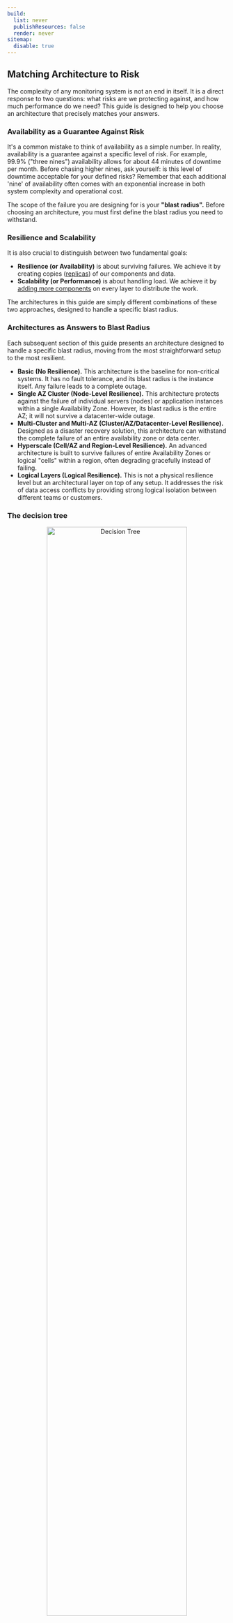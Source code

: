 ```yaml
---
build:
  list: never
  publishResources: false
  render: never
sitemap:
  disable: true
---
```


## Matching Architecture to Risk

The complexity of any monitoring system is not an end in itself. It is a direct response to two questions: what risks are we protecting against, and how much performance do we need? This guide is designed to help you choose an architecture that precisely matches your answers.

### Availability as a Guarantee Against Risk

It's a common mistake to think of availability as a simple number. In reality, availability is a guarantee against a specific level of risk. For example, 99.9% ("three nines") availability allows for about 44 minutes of downtime per month. Before chasing higher nines, ask yourself: is this level of downtime acceptable for your defined risks? Remember that each additional 'nine' of availability often comes with an exponential increase in both system complexity and operational cost.

The scope of the failure you are designing for is your **"blast radius".** Before choosing an architecture, you must first define the blast radius you need to withstand.

### Resilience and Scalability

It is also crucial to distinguish between two fundamental goals:

* **Resilience (or Availability)** is about surviving failures. We achieve it by creating copies ([replicas](https://docs.victoriametrics.com/cluster-victoriametrics/#replication-and-data-safety)) of our components and data.  
* **Scalability (or Performance)** is about handling load. We achieve it by [adding more components](https://docs.victoriametrics.com/victoriametrics/#scalability-and-cluster-version) on every layer to distribute the work.

The architectures in this guide are simply different combinations of these two approaches, designed to handle a specific blast radius.

### Architectures as Answers to Blast Radius

Each subsequent section of this guide presents an architecture designed to handle a specific blast radius, moving from the most straightforward setup to the most resilient.

* **Basic (No Resilience).** This architecture is the baseline for non-critical systems. It has no fault tolerance, and its blast radius is the instance itself. Any failure leads to a complete outage.  
* **Single AZ Cluster (Node-Level Resilience).** This architecture protects against the failure of individual servers (nodes) or application instances within a single Availability Zone. However, its blast radius is the entire AZ; it will not survive a datacenter-wide outage.  
* **Multi-Cluster and Multi-AZ (Cluster/AZ/Datacenter-Level Resilience).** Designed as a disaster recovery solution, this architecture can withstand the complete failure of an entire availability zone or data center.  
* **Hyperscale (Cell/AZ and Region-Level Resilience).** An advanced architecture is built to survive failures of entire Availability Zones or logical "cells" within a region, often degrading gracefully instead of failing.  
* **Logical Layers (Logical Resilience).** This is not a physical resilience level but an architectural layer on top of any setup. It addresses the risk of data access conflicts by providing strong logical isolation between different teams or customers.

### The decision tree

<p align="center">
<img src="decision-tree.webp" alt="Decision Tree" width="80%">
</p>

## Basic

**For whom**: pet projects, developments/test stages, and non-critical systems monitoring.

Installation guide reference: [https://docs.victoriametrics.com/guides/k8s-monitoring-via-vm-single](https://docs.victoriametrics.com/guides/k8s-monitoring-via-vm-single)

**Key characteristics**: Single instance that does everything: stores, retrieves, and provides metrics.

**Pros**:

* **Straightforward.** Quick deployment without additional components  
* **Cost-efficient.** It avoids redundant work, such as writing or transmitting the same data twice, thereby reducing both computational and network expenses. Additionally, there are no extra copies of data.

**Cons**:

* **Single point of failure.** No fault tolerance and no availability

**Schema:**

<p align="center">
<img src="basic-architecture.webp" alt="Basic Architecture" width="40%">
</p>

### Unavailability Scenarios

In this simplest setup, any single-node failure leads to temporary data unavailability or loss until the instance restarts or storage is restored. There are no built-in redundancy or replication layers.

For this section, you can increase availability by utilizing backup and restore mechanisms on various levels: hardware, virtualization, persistence volume management, or application. VictoriaMetrics provides the [backup tools](https://docs.victoriametrics.com/victoriametrics/vmbackup/) to achieve that. 

## Single Availability Zone

**Target audience**: Single availability zone hosted system of any scale

Installation guide reference: [https://docs.victoriametrics.com/guides/k8s-monitoring-via-vm-cluster](https://docs.victoriametrics.com/guides/k8s-monitoring-via-vm-cluster)

High availability implementation: [https://docs.victoriametrics.com/guides/k8s-ha-monitoring-via-vm-cluster](https://docs.victoriametrics.com/guides/k8s-ha-monitoring-via-vm-cluster)

**Key characteristics:** This is a complete VictoriaMetrics cluster, commonly running in a single Kubernetes cluster. Each component of the cluster: vminsert, vmselect, and vmstorage has multiple copies (replicas). The data is also copied and sharded between vmstorage nodes using the `--replicationFactor` setting on vminsert. [See the official documentation](https://docs.victoriametrics.com/victoriametrics/cluster-victoriametrics/#replication-and-data-safety) to determine the optimal replication factor for your needs.

**Pros**:

* **Reliability.** The system can survive a failure of any component without service disruption. If a single vmstorage node dies, other replicas continue to operate. And it is the same for other components.

**Cons**:

* **No disaster recovery.** If the entire Kubernetes cluster, availability zone, or data center fails, you lose the entire monitoring system.  
* **Increased Cost:** Storage cost grows linearly with the replicationFactor (e.g., RF=2 equals 2x storage, RF=3 equals 3x).   Compute components like vminsert or vmselect scale horizontally and increase throughput rather than duplicating data.

**Schema:**

<p align="center">
<img src="single-az-architecture.webp" alt="Single AZ Architecture" width="60%">
</p>

### Application vs. Storage Replication

When building a resilient cluster, several replication options are available.

**Path A: Application-Level Replication.** This approach is enabled [by setting](https://docs.victoriametrics.com/victoriametrics/cluster-victoriametrics/#replication-and-data-safety) the `-replicationFactor=N` flag, where N is an integer representing the desired number of replicas. It makes the cluster components responsible for writing N copies of the data across different vmstorage nodes.

**Pros:**

* **Guaranteed Query Completeness on Node Failure.** The key advantage is that the cluster is aware of its replication. It can survive a complete vmstorage node failure and still guarantee 100% complete query responses from the remaining replicas (as long as the number of failed nodes is less than the replication factor).  
* **Infrastructure-Independent Logic.** The replication logic is part of the VictoriaMetrics application, ensuring the same predictable behavior whether you run on-premise or on any cloud provider.

**Cons:**

* **Latency sensitivity risks**. A slow or overloaded replica can increase write latency, since inserts must complete on multiple nodes. A larger number of nodes increases the risk of problems with one of them.

**Path B: Storage-Level Replication (The Cloud Provider Way)** In this model, VictoriaMetrics replication factor is set to 1, and the vmstorage data is backed up with cloud-provided and replicated volumes(i.e., AWS EBS replicated within AZ, Google Zonal PD). 

**Pros:**

* **Offloaded Resource Cost.** The data replication is no longer bound by application CPU and network performance, and is offloaded to the cloud provider's storage infrastructure. 

**Cons:**

* **No read resilience.** Any vmstorage restart (including planned maintenance) or failure makes its data temporarily unavailable for querying.
* **Failover duration.** When a node or disk fails, the PVC must be reattached to another node. For zonal volumes (single AZ), this can take seconds to minutes (e.g., 10-60 seconds for clean detach/attach; up to 5 minutes in force-detach cases), making data from that shard temporarily unavailable for querying until reschedule completes.

### Query Consistency Partial vs. Complete Responses

In a large, distributed system, partial failures are a common occurrence. A critical choice is how your read path should behave when only partial data can be retrieved.

**Path A: Allow Partial Responses (Focus on Availability)** By default, if a vmstorage node is down, vmselect will continue getting results from the healthy vmstorage nodes. If more than or equal to the replicationFactor vmstorage nodes fail to respond, the response will have the "isPartial" field set to true.

**Pros:** 

* **High Availability.** Some data, albeit incomplete, would still be available. The system degrades gracefully. It will continue to return available data from the remaining healthy nodes, rather than failing the entire query.

**Cons:**

* **Risk of incomplete data.** Users might not realize the "partial" warning and make decisions based on incomplete and possibly misleading graphs.

**Path B:** **Deny Partial Responses (Focus on Consistency)** You can configure vmselect with the `-search.denyPartialResponse` flag. If vmselect cannot fetch a complete result from all vmstorage nodes that hold the requested data according to the replication factor value, it will return an error instead of a partial result.

**Pros:**

* **Guaranteed data consistency.** This approach ensures that any successful query returns 100% of the requested data. If vmselect receives only a partial response from its vmstorage nodes, the entire query is marked as failed, preventing any misleading or incomplete results.

**Cons:**

* **Lower Availability.** This approach sacrifices availability to guarantee consistency. So if more than replicationFactor vmstorage nodes are unavailable, read queries will start returning errors.

### Buffering Strategy Trade-off

Once you have a vmagent sending data to the storage component (vmsingle or cluster), you face your first important trade-off: what should vmagent do when the storage is temporarily unavailable? This choice defines the trade-off between higher availability (by not losing data) and lower resource consumption (by not using disk). By default, vmagent acts as a durable queue: it persists compressed unsent data to the local filesystem. The size of the queue is controlled via \`--remoteWrite.maxDiskUsagePerURL\` and can be [estimated in advance](https://docs.victoriametrics.com/victoriametrics/vmagent/#calculating-disk-space-for-persistence-queue).

**Path A: Stateful Mode (Most Reliable).**  By default, [the operator uses ephemeral storage](https://docs.victoriametrics.com/operator/resources/vmagent/#statefulmode) for the vmagent queue. In production, we recommend explicitly configuring a PersistentVolumeClaim (PVC) for vmagent to ensure the buffer is stored on a persistent disk and survives pod restarts. [The documentation](https://docs.victoriametrics.com/victoriametrics/vmagent/#on-disk-persistence) about on-disk persistence.

**Pros:**

* **Improved reliability.** Unsent data is safe during vmagent restarts or when remote storage is down (until queue is full).

**Cons:**	

* **Requires additional resources.** Deployment becomes stateful, uses disk space, and I/O. The queue size can build extra pressure on remote storage once it becomes available.

For Enterprise users, the queueing can be offloaded to an external message broker, such as **Kafka**. In that case vmagent can [read or write into Kafka](https://docs.victoriametrics.com/victoriametrics/integrations/kafka/).

**Path B: Ephemeral Buffering (with tmpfs).** For maximum performance, the vmagent buffer directory can be mounted as a tmpfs volume, which is physically stored in the node's RAM. In Kubernetes, this is configured via `emptyDir: { medium: "Memory" }`.

**Pros:**

* **Fast I/O.** Buffering happens at RAM speed. This path safeguards against brief network outages without any loss of performance.

**Cons:**

* **Significant risk of data loss.** Unsent data is lost on vmagent restarts. The queue size is limited by the available memory.

### Unavailability Scenarios

**Blast radius:** Cluster

* **Instance/pod failure:**  
  * Path A (Application-level replication, RF ≥2): no impact; cluster continues with remaining replicas.  
  * Path B (Storage-level replication, RF=1): temporary data unavailability (can be around 1 minute regarding PVC detach/attach, depending on the type of replication).  
  * Path A (Buffering Strategy Trade-off, stateful): if vmagent uses a PersistentVolumeClaim, buffered data survives pod restarts and is replayed automatically.  
  * Path A (Buffering Strategy Trade-off, Ephemeral): if vmagent uses an in-memory (tmpfs) buffer, all unsent samples are lost on restart.  
* **Node/server failure:** pods rescheduled; impact depends on replication mode.  
* **AZ/datacenter failure:** complete outage; no cross-AZ protection.  
* **vminsert or vmstorage unavailability:**  
  * Path A, Path B (Buffering Strategy Trade-off) data replayed after reconnecting.

## Multi-Cluster and Multi-AZ

**For whom:** For large-scale workloads or services with high SLA requirements that must survive the complete failure of a datacenter or an Availability Zone (AZ).

High availability implementation: [https://docs.victoriametrics.com/guides/multi-regional-setup-dedicated-regions](https://docs.victoriametrics.com/guides/multi-regional-setup-dedicated-regions)

**Key characteristics:** The core principle of this architecture is to run two or more independent, self-contained VictoriaMetrics clusters (from the section about Single AZ) in separate failure domains, such as different Availability Zones or geographic regions. A global, stateless layer is responsible for routing write and read traffic to these clusters. Each participating AZ must be provisioned to handle the entire workload if another AZ fails. 

There are no differences in the VictoriaMetrics clusters' topology regarding the multi-AZ approach. It can be Active-Active or Active-Passive \- the schema will be the same.  

To ensure reliability, vmagent implements the bulkhead pattern: each destination URL configured via `--remoteWrite.url` is assigned a dedicated data queue and an isolated pool of workers. This isolates the data streams, ensuring that if one storage destination becomes slow or unavailable, it does not impact data delivery to the others.

**Pros:**

* **Disaster Recovery:** The system can survive a complete failure of one cluster's location (AZ or region).  
* **Isolation:** Incidents, maintenance, or configuration errors in one cluster do not affect the others.

**Cons:**

* **Increased Cost:** You are paying more for the infrastructure (compute, storage, and network). The capacity of vmstorage in each AZ is underutilized, since every AZ must be ready to absorb the full traffic load in case of failure. Overhead is \~100% with 2 AZs (50% utilization). For other components, it is possible to use [VPA](https://kubernetes.io/docs/concepts/workloads/autoscaling) or [HPA](https://kubernetes.io/docs/tasks/run-application/horizontal-pod-autoscale). 

**Schema:**

<p align="center">
<img src="multi-az-architecture.webp" alt="Multi-AZ Architecture" width="65%">
</p>

### Unavailability Scenarios

**Blast radius:** Availability zone

* **Primary region failure (Active-Passive):** switchover in minutes; stale reads until DNS/load balancer/BGP reroute.

* **Single AZ/cluster failure (Active-Active):** seamless reroute; read results may temporarily differ between clusters if cross-AZ replication lags.

* **Cross-region link failure:**

  * Writes: buffered by vmagent.  
  * Reads: may return stale data until the link is restored.

## The Hyperscale (Cell-based)

**For whom:** For systems that require extra reliability and scalability across multiple regions and zones.

**Key characteristics:** This architecture is built on two main ideas \- cells and the separation of routing and storage paths

First, we have logical groups of Availability Zones (AZs). Think of these as our data pods. Inside these groups, we deploy our basic clusters. The data within these groups can be distributed in two ways:
- **Fully replicated:** An identical copy exists in each AZ.
- **Sharded:** Each AZ holds a portion of the data. For example, with replication factor 3 across 4 cells, each cell stores approximately 75% of all metrics.

Inside each Storage Cell, the VictoriaMetrics cluster is configured with a `-replicationFactor` of 1\. High availability is achieved by replicating data across multiple cells by the global routing layer, not within the cell or the cluster.

Next, we have a separate, stateless layer of routing cells. Their only purpose is to manage traffic. They accept all incoming data and queries and intelligently route them to the correct storage groups. This separation of routing and storage is key to the design. 

For complete disaster recovery, this entire cell-based architecture is duplicated in a second geographic region.

**Pros:**

* **Maximum Fault Tolerance:** The system survives failures of servers, entire storage cells, and even availability zones within a region. It degrades gracefully instead of failing completely.  
* **Horizontal Scaling:** You can add new storage cells to increase capacity or new routing cells to handle more traffic.

**Cons / Trade-offs:**

* **Increased Complexity:** This architecture requires significant expertise and a large amount of automation (a control plane) to manage the routing and data placement.  
* **High Cost:** The number of components and the data redundancy make this the most expensive option.

**Schema:**

A global, stateless layer of routing cells (vmagent, vmauth) sits on top. It routes traffic to several logical groups of storage cells. Each storage group contains multiple AZs, and data is replicated or sharded across them. There are several approaches to implementing it.

<p align="center">
<img src="hyperscale-architecture.webp" alt="Hyperscale Architecture" width="85%">
</p>

### Choosing Your Read Path Strategy

When you build a system that spans multiple AZs or regions, you face a fundamental choice: how to read the data? The answer to this question will define the trade-offs in your architecture between data completeness, query speed, and cost. Your choice of how to write data directly impacts how you can read it. Let's look at two pairs of write/read strategies.

### Path A: Prioritize Data Completeness (The Global vmselect model)

In this model, your primary goal is to obtain as complete and consistent data as possible for every query, even if some storage cells are lagging behind.

**Write Path:** vmagent [shards data](https://docs.victoriametrics.com/victoriametrics/vmagent/#sharding-among-remote-storages) across your storage cells. Fault tolerance is configured via `-remoteWrite.shardByURL` and `-remoteWrite.shardByURLReplicas` (for example, writing each time series to 3 out of 4 cells). Redundancy is achieved across cells, not within a cell. This provides resilience against cell failures while saving storage compared to full copies.

**Read Path:** You use a two-level vmselect system. A global vmselect receives user queries. In turn, it queries local vmselects in each of your storage cells and merges the results. Exposing local VMSelects to a global one is necessary because there can be no possibility to connect directly to vmstorage on the local cell, especially if it is in Kubernetes, as there is no HTTP endpoint for querying vmstorage. And using NodePort may not be a good practice for production.

**Schema:**

Global vmselect \-\> Local vmselects (in each cell)

**Pros:**

* **High availability of complete data.** The global VMSelect can fill in any gaps from a lagging cell by retrieving data from another replica. The higher the replicationFactor, the more durable it is against storage failures.

**Cons:**

* **High resource overhead.** The global VMSelect performs a significant amount of redundant work, merging and aggregating data. This requires significant CPU and memory, and increases query latency.

### Path B: Focus on Read Speed (The vmauth with first_available mode)

In this model, your primary goal is to provide users with the fastest possible response, accepting certain risks associated with data freshness.

**Write Path:** This is where you face another choice. To make the `first_available` read path work, every storage cell must contain a full copy of all data. This is achieved by configuring the global vmagent to replicate 100% of the write traffic to every storage cell. This is achieved by providing all storage cell URLs in the `-remoteWrite.url` flags. If you provide another count of storage cells in the URL section, it will affect the completeness of the data on the read path.

**Read Path:** A global vmauth directs the user to the first available cell.

**Schema:**

Global vmauth -> Cell -> vmselect

**Pros:**

* **Very fast queries.** There is no overhead from merging results from multiple cells.  
* **Low cross-cell traffic for reads.** This can significantly reduce network costs.

**Cons:**

* **High storage cost.** You are storing redundant, full copies of data, which is an expensive approach.  
* **The Freshness Trap.** This is the greatest and most significant risk associated with this approach. If the write path to one storage cell slows down, vmagent will start buffering data for it. Internally, vmagent maintains a separate queue for each \-remoteWrite.url target, so lag in a single cell can cause it to serve stale results under the first\_available policy.  If vmauth sends a user to this cell while its queue is not empty, that user will receive stale data (data that is not 100% fresh). A certain automation could be used to disable reads from cells that are lagging behind.

### Alerting Strategy Trade-offs

Just like the read path, your alerting strategy in a hyperscale setup also involves critical trade-offs.

**Path A: Local vmalert (Fast Evaluation, High Traffic). In this model, you deploy vmalert inside each storage cell.**

**How it works:** Each vmalert queries its local vmselect for data. This is very fast and efficient. It then sends its firing alerts to a global Alertmanager cluster, which is likely located in the compute cells.

**Pros:**

* **Low latency for alert evaluation.** Queries are always local and fast.

**Cons:**

* **Inconsistent alerts (if data is sharded).** This approach only works reliably if every storage cell has a full copy of the data (Read Path B from the upper tradeoff of this section). If data is sharded (Read Path A), no single vmalert has a complete picture, so global alerts cannot be evaluated correctly.   
* **High traffic cost.** Every vmalert instance must send its alerts to **every** Alertmanager instance in the global cluster. If you have many storage cells and alertmanagers in different AZs or regions, this creates a lot of expensive cross-network traffic, if you have many cells and Alertmanagers in different regions. This consideration is especially important for those who want to minimize cross-region traffic.

**Path B: Global vmalert (Consistent Alerts, Higher Latency) In this model, you move vmalert out of the storage cells and into the global compute cells.**

**How it works:** The global vmalert instances query the same entry point as users (either the global vmselect or vmauth). This provides them with a comprehensive view of all data. They then send alerts to their local Alertmanager instances in the same compute cell.

**Pros:**

* **Consistent, global view.** Alerts are always evaluated against the complete dataset. This works perfectly with the efficient sharded write path (Read Path A).  
* **Low alert traffic.** The communication between vmalert and Alertmanager is all local within the compute cell, which significantly reduces cross-AZ/region traffic.

**Cons:**

* **Slower alert evaluation.** Every evaluation now involves a cross-cell query, which has higher latency than a local query. In practice, alerting rules usually generate the majority of the read load.

### Unavailability Scenarios

**Blast radius:** Region / Cell

* **Single node failure within a cell:** degraded performance in that cell; global system continues normally.

* **Single cell failure:**

  * Path A (Global vmselect): queries still complete but slower (merging from healthy cells).

  * Path B (First-available vmauth): queries are routed to healthy cells; stale data is possible if a write lag exists.

* **Region outage:** the duplicated architecture in the standby region takes over, resulting in temporary degradation until the reroute is completed.

## Logical layers

**For whom:** For any scale of company where there exists a need to serve multiple different internal teams or external customers, in other words, separate the data. Each of these "tenants" may have different requirements for data isolation and performance.

The other use case is a different retention across tenants, which is described in this guide: [https://docs.victoriametrics.com/guides/guide-vmcluster-multiple-retention-setup](https://docs.victoriametrics.com/guides/guide-vmcluster-multiple-retention-setup) 

**Key characteristics:** This architecture introduces a logical layer of multitenancy on top of the physical architectures mentioned before.

* The main goal is to serve multiple tenants (datasets) on the same shared infrastructure while providing strong logical isolation. This solves the problem of ensuring that Team A cannot view data from Team B.  
* This is achieved using [URL-based multitenancy.](https://docs.victoriametrics.com/victoriametrics/cluster-victoriametrics/#url-format) Each tenant is assigned a unique AccountID.  
* This AccountID is used in the URL path to create a "virtual slice" or a separate "lane" for that tenant's data, from ingestion at vmagent all the way to querying at vmselect.

**How it works:**

1. **At the vmagent:** A vmagent receives data from all sources. It uses relabeling rules to identify which tenant the data belongs to. When vmagent sends the data to vminsert, it attaches the tenant ID as a label (see [docs](https://docs.victoriametrics.com/victoriametrics/cluster-victoriametrics/#multitenancy)).  
2. **At the vminsert and vmstorage:** These components natively separate data based on the tenant ID. The data from one tenant is logically isolated from another tenant.  
3. **At the vmauth and vmselect:** When a query comes in, vmauth checks if the user has permission to access the tenant ID in the URL. It only allows valid requests to pass through. vmselect will then only query the data for that specific, authorized tenant.

### Architectural Models for the isolation

This multitenancy approach gives us another trade-off in the isolation implementation.

**Schema:**

<p align="center">
<img src="logical-layers-architecture.webp" alt="Logical Layers Architecture" width="80%">
</p>

**Path A: Shared resources.** We have a single, shared pool of all cluster components.

**Pros:**

* **Resource efficient.** This is the cheapest way to run the ingestion layer.

**Cons:**

* **Noisy Neighbor Problem.** There is no performance isolation at the entry point. A single tenant sending too much data can slow down ingestion for everyone else.

**Path B: Dedicated processing layer.** For very important tenants, we can create a separate, dedicated layer of vmagents, vmselect, vminsert, and other components in use. 

**Pros:**

* **Full performance isolation.** The performance of important tenants is not affected by others.

**Cons:**

* **More expensive and complex** to manage multiple service pools.
